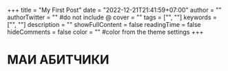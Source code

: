 +++
title = "My First Post"
date = "2022-12-21T21:41:59+07:00"
author = ""
authorTwitter = "" #do not include @
cover = ""
tags = ["", ""]
keywords = ["", ""]
description = ""
showFullContent = false
readingTime = false
hideComments = false
color = "" #color from the theme settings
+++

# МАИ АБИТЧИКИ 
